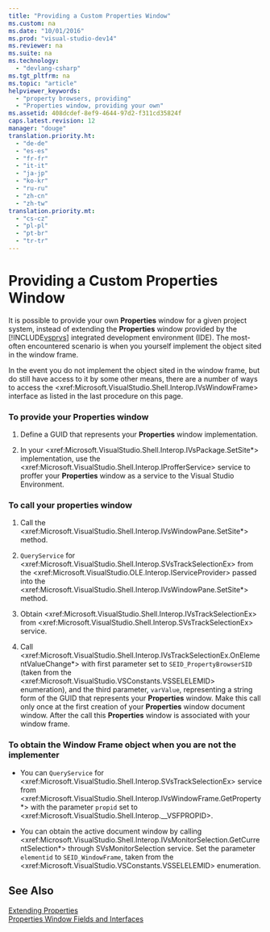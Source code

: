 ```yaml
---
title: "Providing a Custom Properties Window"
ms.custom: na
ms.date: "10/01/2016"
ms.prod: "visual-studio-dev14"
ms.reviewer: na
ms.suite: na
ms.technology: 
  - "devlang-csharp"
ms.tgt_pltfrm: na
ms.topic: "article"
helpviewer_keywords: 
  - "property browsers, providing"
  - "Properties window, providing your own"
ms.assetid: 408dcdef-8ef9-4644-97d2-f311cd35824f
caps.latest.revision: 12
manager: "douge"
translation.priority.ht: 
  - "de-de"
  - "es-es"
  - "fr-fr"
  - "it-it"
  - "ja-jp"
  - "ko-kr"
  - "ru-ru"
  - "zh-cn"
  - "zh-tw"
translation.priority.mt: 
  - "cs-cz"
  - "pl-pl"
  - "pt-br"
  - "tr-tr"
---
```

# Providing a Custom Properties Window
It is possible to provide your own **Properties** window for a given project system, instead of extending the **Properties** window provided by the [!INCLUDE[vsprvs](../dv_TeamTestALM/includes/vsprvs_md.md)] integrated development environment (IDE). The most-often encountered scenario is when you yourself implement the object sited in the window frame.  
  
 In the event you do not implement the object sited in the window frame, but do still have access to it by some other means, there are a number of ways to access the \<xref:Microsoft.VisualStudio.Shell.Interop.IVsWindowFrame> interface as listed in the last procedure on this page.  
  
### To provide your Properties window  
  
1.  Define a GUID that represents your **Properties** window implementation.  
  
2.  In your \<xref:Microsoft.VisualStudio.Shell.Interop.IVsPackage.SetSite*> implementation, use the \<xref:Microsoft.VisualStudio.Shell.Interop.IProfferService> service to proffer your **Properties** window as a service to the Visual Studio Environment.  
  
### To call your properties window  
  
1.  Call the \<xref:Microsoft.VisualStudio.Shell.Interop.IVsWindowPane.SetSite*> method.  
  
2.  `QueryService` for \<xref:Microsoft.VisualStudio.Shell.Interop.SVsTrackSelectionEx> from the \<xref:Microsoft.VisualStudio.OLE.Interop.IServiceProvider> passed into the \<xref:Microsoft.VisualStudio.Shell.Interop.IVsWindowPane.SetSite*> method.  
  
3.  Obtain \<xref:Microsoft.VisualStudio.Shell.Interop.IVsTrackSelectionEx> from \<xref:Microsoft.VisualStudio.Shell.Interop.SVsTrackSelectionEx> service.  
  
4.  Call \<xref:Microsoft.VisualStudio.Shell.Interop.IVsTrackSelectionEx.OnElementValueChange*> with first parameter set to `SEID_PropertyBrowserSID` (taken from the \<xref:Microsoft.VisualStudio.VSConstants.VSSELELEMID> enumeration), and the third parameter, `varValue`, representing a string form of the GUID that represents your **Properties** window. Make this call only once at the first creation of your **Properties** window document window. After the call this **Properties** window is associated with your window frame.  
  
### To obtain the Window Frame object when you are not the implementer  
  
-   You can `QueryService` for \<xref:Microsoft.VisualStudio.Shell.Interop.SVsTrackSelectionEx> service from \<xref:Microsoft.VisualStudio.Shell.Interop.IVsWindowFrame.GetProperty*> with the parameter `propid` set to \<xref:Microsoft.VisualStudio.Shell.Interop.__VSFPROPID>.  
  
-   You can obtain the active document window by calling \<xref:Microsoft.VisualStudio.Shell.Interop.IVsMonitorSelection.GetCurrentSelection*> through SVsMonitorSelection service. Set the parameter `elementid` to `SEID_WindowFrame`, taken from the \<xref:Microsoft.VisualStudio.VSConstants.VSSELELEMID> enumeration.  
  
## See Also  
 [Extending Properties](../Topic/Extending%20Properties.md)   
 [Properties Window Fields and Interfaces](../Topic/Properties%20Window%20Fields%20and%20Interfaces.md)